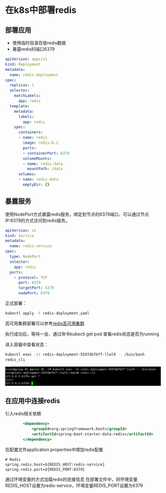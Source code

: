 # 在k8s中部署redis

## 部署应用

- 使用临时目录存放redis数据
- 暴露redis的端口6379

```yaml
apiVersion: apps/v1
kind: Deployment
metadata:
  name: redis-deployment
spec:
  replicas: 1
  selector:
    matchLabels:
      app: redis
  template:
    metadata:
      labels:
        app: redis
    spec:
      containers:
      - name: redis
        image: redis:6.2
        ports:
        - containerPort: 6379
        volumeMounts:
        - name: redis-data
          mountPath: /data
      volumes:
      - name: redis-data
        emptyDir: {}   
```

## 暴露服务

使用NodePort方式暴露redis服务，绑定到节点的6379端口，可以通过节点IP:6379的方式访问到redis服务。

```yaml
apiVersion: v1
kind: Service
metadata:
  name: redis-service
spec:
  type: NodePort
  selector:
    app: redis
  ports:
    - protocol: TCP
      port: 6379
      targetPort: 6379
      nodePort: 6379
```

正式部署：
```bash
kubectl apply -f redis-deployment.yaml
```

高可用集群部署可以参考[redis高可用集群](https://developer.aliyun.com/article/1328054)

执行成功后，等待一会，通过命令kubectl get pod 查看redis状态是否为running

进入容器中查看状态：

```bash
kubectl exec -it redis-deployment-5597db7bff-llwl9 -- /bin/bash
redis_cli
```
![img.png](img/redis_status.png)

## 在应用中连接redis

引入redis相关依赖

```xml
        <dependency>
            <groupId>org.springframework.boot</groupId>
            <artifactId>spring-boot-starter-data-redis</artifactId>
        </dependency>
```

在配置文件application.properties中增加redis配置
```properties
# Redis
spring.redis.host=${REDIS_HOST:redis-service}
spring.redis.port=${REDIS_PORT:6379}
```

通过环境变量的方式加载redis的连接信息
在部署文件中，将环境变量REDIS_HOST设置为redis-service，环境变量REDIS_PORT设置为6379
